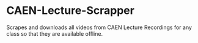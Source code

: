 # CAEN-Lecture-Scrapper
Scrapes and downloads all videos from CAEN Lecture Recordings for any class so that they are available offline.
